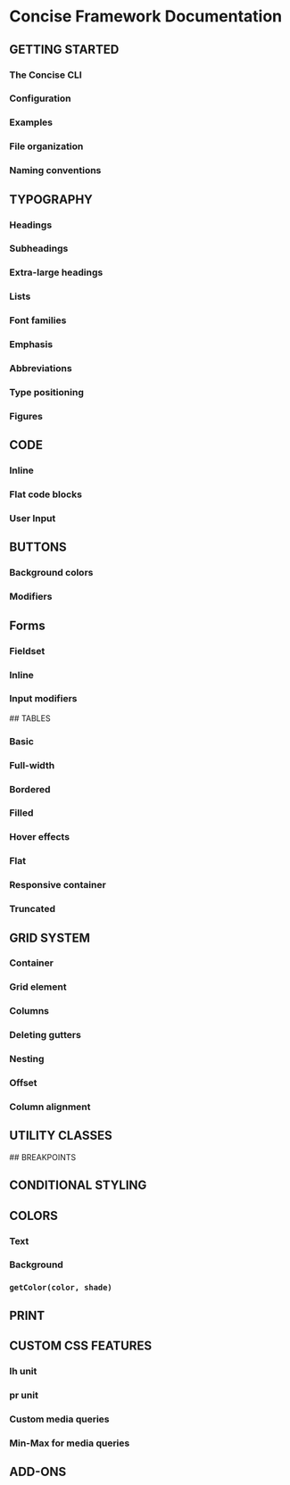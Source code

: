 # Concise Framework Documentation

## GETTING STARTED

### The Concise CLI

### Configuration

### Examples

### File organization

### Naming conventions


## TYPOGRAPHY

### Headings

### Subheadings

### Extra-large headings

### Lists

### Font families

### Emphasis

### Abbreviations

### Type positioning

### Figures


## CODE

### Inline

### Flat code blocks

### User Input


## BUTTONS

### Background colors

### Modifiers

## Forms

### Fieldset

### Inline

### Input modifiers


## TABLES

### Basic

### Full-width

### Bordered

### Filled

### Hover effects

### Flat

### Responsive container

### Truncated


## GRID SYSTEM

### Container

### Grid element

### Columns

### Deleting gutters

### Nesting

### Offset

### Column alignment


## UTILITY CLASSES


## BREAKPOINTS


## CONDITIONAL STYLING


## COLORS

### Text

### Background

### `getColor(color, shade)`


## PRINT


## CUSTOM CSS FEATURES

### lh unit

### pr unit

### Custom media queries

### Min-Max for media queries


## ADD-ONS
